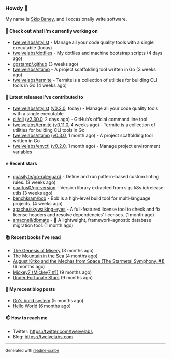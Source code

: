 ### Howdy 👋

My name is [Skip Baney](https://twelvelabs.com), and I occasionally write software.

#### 👷 Check out what I'm currently working on

- [twelvelabs/stylist](https://github.com/twelvelabs/stylist) - Manage all your code quality tools with a single executable (today)
- [twelvelabs/dotfiles](https://github.com/twelvelabs/dotfiles) - My dotfiles and machine bootstrap scripts  (4 days ago)
- [gostamp/.github](https://github.com/gostamp/.github) (3 weeks ago)
- [twelvelabs/stamp](https://github.com/twelvelabs/stamp) - A project scaffolding tool written in Go (3 weeks ago)
- [twelvelabs/termite](https://github.com/twelvelabs/termite) - Termite is a collection of utilities for building CLI tools in Go (4 weeks ago)

#### 🔭 Latest releases I've contributed to

- [twelvelabs/stylist](https://github.com/twelvelabs/stylist) ([v0.2.0](https://github.com/twelvelabs/stylist/releases/tag/v0.2.0), today) - Manage all your code quality tools with a single executable
- [cli/cli](https://github.com/cli/cli) ([v2.30.0](https://github.com/cli/cli/releases/tag/v2.30.0), 2 days ago) - GitHub’s official command line tool
- [twelvelabs/termite](https://github.com/twelvelabs/termite) ([v0.11.0](https://github.com/twelvelabs/termite/releases/tag/v0.11.0), 4 weeks ago) - Termite is a collection of utilities for building CLI tools in Go
- [twelvelabs/stamp](https://github.com/twelvelabs/stamp) ([v0.3.0](https://github.com/twelvelabs/stamp/releases/tag/v0.3.0), 1 month ago) - A project scaffolding tool written in Go
- [twelvelabs/envctl](https://github.com/twelvelabs/envctl) ([v0.2.0](https://github.com/twelvelabs/envctl/releases/tag/v0.2.0), 1 month ago) - Manage project environment variables

#### ⭐ Recent stars

- [quasilyte/go-ruleguard](https://github.com/quasilyte/go-ruleguard) - Define and run pattern-based custom linting rules. (3 weeks ago)
- [caarlos0/go-version](https://github.com/caarlos0/go-version) - Version library extracted from sigs.k8s.io/release-utils (3 weeks ago)
- [benchkram/bob](https://github.com/benchkram/bob) - Bob is a high-level build tool for multi-language projects. (4 weeks ago)
- [apache/skywalking-eyes](https://github.com/apache/skywalking-eyes) - A full-featured license tool to check and fix license headers and resolve dependencies&#39; licenses. (1 month ago)
- [amacneil/dbmate](https://github.com/amacneil/dbmate) - :rocket: A lightweight, framework-agnostic database migration tool. (1 month ago)

#### 📚 Recent books I've read

- [The Genesis of Misery](https://www.goodreads.com/review/show/4961676783?utm_medium=api&amp;utm_source=rss) (3 months ago)
- [The Mountain in the Sea](https://www.goodreads.com/review/show/5027288300?utm_medium=api&amp;utm_source=rss) (4 months ago)
- [August Kitko and the Mechas from Space (The Starmetal Symphony, #1)](https://www.goodreads.com/review/show/5100246985?utm_medium=api&amp;utm_source=rss) (6 months ago)
- [Mickey7 (Mickey7 #1)](https://www.goodreads.com/review/show/4962790910?utm_medium=api&amp;utm_source=rss) (9 months ago)
- [Under Fortunate Stars](https://www.goodreads.com/review/show/4813809207?utm_medium=api&amp;utm_source=rss) (9 months ago)

#### 📜 My recent blog posts

- [Go&#39;s build system](https://twelvelabs.com/2023/01/02/go-build-system/) (5 months ago)
- [Hello World](https://twelvelabs.com/2022/11/20/hello-world/) (6 months ago)

#### 📫 How to reach me

- Twitter: <https://twitter.com/twelvelabs>
- Blog: <https://twelvelabs.com>

---

<sup>Generated with [readme-scribe](https://github.com/muesli/readme-scribe)</sup>
